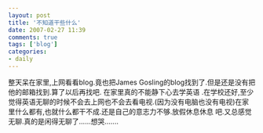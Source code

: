 ```yaml
---
layout: post
title: '不知道干些什么'
date: 2007-02-27 11:39
comments: true
tags: ['blog']
categories:
- daily
---
```


整天呆在家里,上网看看blog.竟也把James Gosling的blog找到了.但是还是没有把他的邮箱找到.算了以后再找吧. 在家里真的不能静下心去学英语
.在学校还好,至少觉得英语无聊的时候不会去上网也不会去看电视.(因为没有电脑也没有电视)在家里什么都有,也就什么都干不成.还是自己的意志力不够.放假休息休息
吧.又总感觉无聊.真的是闲得无聊了......想哭.......

